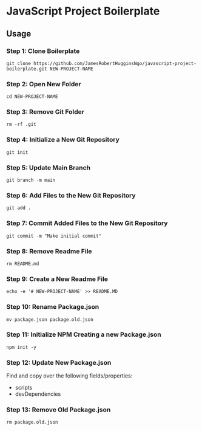 # JavaScript Project Boilerplate

## Usage

### Step 1: Clone Boilerplate

``` console
git clone https://github.com/JamesRobertHugginsNgo/javascript-project-boilerplate.git NEW-PROJECT-NAME
```

### Step 2: Open New Folder

``` console
cd NEW-PROJECT-NAME
```

### Step 3: Remove Git Folder

``` console
rm -rf .git
```

### Step 4: Initialize a New Git Repository

``` console
git init
```

### Step 5: Update Main Branch

``` console
git branch -m main
```

### Step 6: Add Files to the New Git Repository

``` console
git add .
```

### Step 7: Commit Added Files to the New Git Repository

``` console
git commit -m "Make initial commit"
```

### Step 8: Remove Readme File

``` console
rm README.md
```

### Step 9: Create a New Readme File

``` console
echo -e '# NEW-PROJECT-NAME' >> README.MD
```

### Step 10: Rename Package.json

``` console
mv package.json package.old.json
```

### Step 11: Initialize NPM Creating a new Package.json

``` console
npm init -y
```

### Step 12: Update New Package.json

Find and copy over the following fields/properties:

- scripts
- devDependencies

### Step 13: Remove Old Package.json

``` console
rm package.old.json
```
